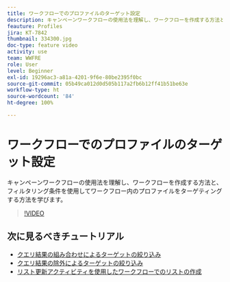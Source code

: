 ```yaml
---
title: ワークフローでのプロファイルのターゲット設定
description: キャンペーンワークフローの使用法を理解し、ワークフローを作成する方法と、フィルタリング条件を使用してワークフロー内のプロファイルをターゲティングする方法を学びます。
feauture: Profiles
jira: KT-7842
thumbnail: 334300.jpg
doc-type: feature video
activity: use
team: WWFRE
role: User
level: Beginner
exl-id: 19296ac3-a81a-4201-9f6e-80be2395f0bc
source-git-commit: 05b49ca012d0d505b117a2fb6b12ff41b51be63e
workflow-type: ht
source-wordcount: '84'
ht-degree: 100%

---
```


# ワークフローでのプロファイルのターゲット設定

キャンペーンワークフローの使用法を理解し、ワークフローを作成する方法と、フィルタリング条件を使用してワークフロー内のプロファイルをターゲティングする方法を学びます。

>[!VIDEO](https://video.tv.adobe.com/v/334300?quality=12&learn=on)

## 次に見るべきチュートリアル

* [クエリ結果の組み合わせによるターゲットの絞り込み](/help/process-management/refine-targets-by-combining-query-results.md)
* [クエリ結果の除外によるターゲットの絞り込み](/help/process-management/refine-targets-by-excluding-query-results.md)
* [リスト更新アクティビティを使用したワークフローでのリストの作成](/help/process-management/use-the-update-list-activity.md)
